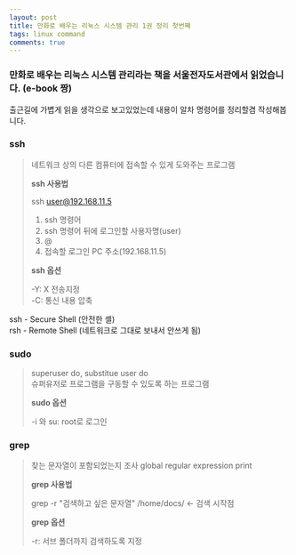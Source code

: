 ```yaml
---
layout: post
title: 만화로 배우는 리눅스 시스템 관리 1권 정리 첫번째
tags: linux command
comments: true
---
```

### 만화로 배우는 리눅스 시스템 관리라는 책을 서울전자도서관에서 읽었습니다. (e-book 짱)

출근길에 가볍게 읽을 생각으로 보고있었는데 내용이 알차 명령어를 정리할겸 작성해봅니다.

### ssh
> 네트워크 상의 다른 컴퓨터에 접속할 수 있게 도와주는 프로그램  
>
> **ssh 사용법**  
> 
> ssh user@192.168.11.5  
> 1. ssh 명령어
> 2. ssh 명령어 뒤에 로그인할 사용자명(user)
> 3. @
> 4. 접속할 로그인 PC 주소(192.168.11.5)
>  
> **ssh 옵션**  
>
>-Y: X 전송지정  
>-C: 통신 내용 압축

ssh - Secure Shell (안전한 셸)  
rsh - Remote Shell (네트워크로 그대로 보내서 안쓰게 됨)

### sudo
>superuser do, substitue user do  
>슈퍼유저로 프로그램을 구동할 수 있도록 하는 프로그램
>
>**sudo 옵션**  
>
>-i 와 su: root로 로그인

### grep
> 찾는 문자열이 포함되었는지 조사 global regular expression print
>
> **grep 사용법**  
>
> grep -r "검색하고 싶은 문자열" /home/docs/ <- 검색 시작점
>
>**grep 옵션**  
>
>-r: 서브 폴더까지 검색하도록 지정